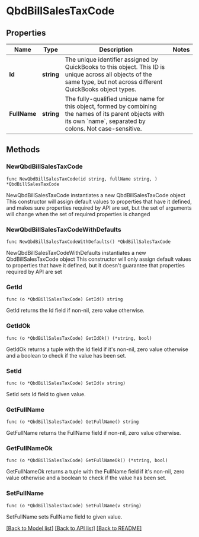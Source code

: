 # QbdBillSalesTaxCode

## Properties

Name | Type | Description | Notes
------------ | ------------- | ------------- | -------------
**Id** | **string** | The unique identifier assigned by QuickBooks to this object. This ID is unique across all objects of the same type, but not across different QuickBooks object types. | 
**FullName** | **string** | The fully-qualified unique name for this object, formed by combining the names of its parent objects with its own &#x60;name&#x60;, separated by colons. Not case-sensitive. | 

## Methods

### NewQbdBillSalesTaxCode

`func NewQbdBillSalesTaxCode(id string, fullName string, ) *QbdBillSalesTaxCode`

NewQbdBillSalesTaxCode instantiates a new QbdBillSalesTaxCode object
This constructor will assign default values to properties that have it defined,
and makes sure properties required by API are set, but the set of arguments
will change when the set of required properties is changed

### NewQbdBillSalesTaxCodeWithDefaults

`func NewQbdBillSalesTaxCodeWithDefaults() *QbdBillSalesTaxCode`

NewQbdBillSalesTaxCodeWithDefaults instantiates a new QbdBillSalesTaxCode object
This constructor will only assign default values to properties that have it defined,
but it doesn't guarantee that properties required by API are set

### GetId

`func (o *QbdBillSalesTaxCode) GetId() string`

GetId returns the Id field if non-nil, zero value otherwise.

### GetIdOk

`func (o *QbdBillSalesTaxCode) GetIdOk() (*string, bool)`

GetIdOk returns a tuple with the Id field if it's non-nil, zero value otherwise
and a boolean to check if the value has been set.

### SetId

`func (o *QbdBillSalesTaxCode) SetId(v string)`

SetId sets Id field to given value.


### GetFullName

`func (o *QbdBillSalesTaxCode) GetFullName() string`

GetFullName returns the FullName field if non-nil, zero value otherwise.

### GetFullNameOk

`func (o *QbdBillSalesTaxCode) GetFullNameOk() (*string, bool)`

GetFullNameOk returns a tuple with the FullName field if it's non-nil, zero value otherwise
and a boolean to check if the value has been set.

### SetFullName

`func (o *QbdBillSalesTaxCode) SetFullName(v string)`

SetFullName sets FullName field to given value.



[[Back to Model list]](../README.md#documentation-for-models) [[Back to API list]](../README.md#documentation-for-api-endpoints) [[Back to README]](../README.md)


